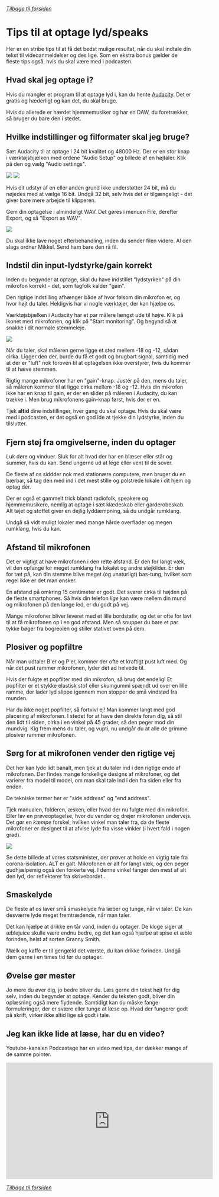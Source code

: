 *[Tilbage til forsiden](index.html)*

# Tips til at optage lyd/speaks
Her er en stribe tips til at få det bedst mulige resultat, når du skal indtale din tekst til videoanmeldelser og des lige. Som en ekstra bonus gælder de fleste tips også, hvis du skal være med i podcasten.

## Hvad skal jeg optage i?
Hvis du mangler et program til at optage lyd i, kan du hente [Audacity](https://www.audacityteam.org/download/). Det er gratis og hæderligt og kan det, du skal bruge. 

Hvis du allerede er hærdet hjemmemusiker og har en DAW, du foretrækker, så bruger du bare den i stedet.

## Hvilke indstillinger og filformater skal jeg bruge?
Sæt Audacity til at optage i 24 bit kvalitet og 48000 Hz. Der er en stor knap i værktøjsbjælken med ordene "Audio Setup" og billede af en højtaler. Klik på den og vælg "Audio settings".

![](./assets/audasettings1.png)
![](./assets/audasettings2.png)

Hvis dit udstyr af en eller anden grund ikke understøtter 24 bit, må du nøjedes med at vælge 16 bit. Undgå 32 bit, selv hvis det er tilgængeligt - det giver bare mere arbejde til klipperen.

Gem din optagelse i almindeligt WAV. Det gøres i menuen File, derefter Export, og så "Export as WAV".

![](./assets/audaexport.png)

Du skal ikke lave noget efterbehandling, inden du sender filen videre. Al den slags ordner Mikkel. Send ham bare den rå fil.

## Indstil din input-lydstyrke/gain korrekt
Inden du begynder at optage, skal du have indstillet "lydstyrken" på din mikrofon korrekt - det, som fagfolk kalder "gain".

Den rigtige indstilling afhænger både af hvor følsom din mikrofon er, og hvor højt du taler. Heldigvis har vi nogle værktøjer, der kan hjælpe os.

Værktøjsbjælken i Audacity har et par målere længst ude til højre. Klik på ikonet med mikrofonen, og klik på "Start monitoring". Og begynd så at snakke i dit normale stemmeleje.

![](./assets/audagain.png)

Når du taler, skal måleren gerne ligge et sted mellem -18 og -12, sådan cirka. Ligger den der, burde du få et godt og brugbart signal, samtidig med at der er "luft" nok foroven til at optagelsen ikke overstyrer, hvis du kommer til at hæve stemmen.

Rigtig mange mikrofoner har en "gain"-knap. Justér på den, mens du taler, så måleren kommer til at ligge cirka mellem -18 og -12. Hvis din mikrofon ikke har en knap til gain, er der en slider på måleren i Audacity, du kan trække i. Men brug mikrofonens gain-knap først, hvis der er en.

Tjek **altid** dine indstillinger, hver gang du skal optage. Hvis du skal være med i podcasten, er det også en god ide at tjekke din lydstyrke, inden du tilslutter.

## Fjern støj fra omgivelserne, inden du optager
Luk døre og vinduer. Sluk for alt hvad der har en blæser eller står og summer, hvis du kan. Send ungerne ud at lege eller vent til de sover.

De fleste af os siddder nok med stationære computere, men bruger du en bærbar, så tag den med ind i det mest stille og polstrede lokale i dit hjem og optag dér.

Der er også et gammelt trick blandt radiofolk, speakere og hjemmemusikere, nemlig at optage i sæt klædeskab eller garderobeskab. Alt tøjet og stoffet giver en dejlig lyddæmpning, så du undgår rumklang.

Undgå så vidt muligt lokaler med mange hårde overflader og megen rumklang, hvis du kan.

## Afstand til mikrofonen
Det er vigtigt at have mikrofonen i den rette afstand. Er den for langt væk, vil den opfange for meget rumklang fra lokalet og andre støjkilder. Er den for tæt på, kan din stemme blive meget (og unaturligt) bas-tung, hvilket som regel ikke er det man ønsker.

En afstand på omkring 15 centimeter er godt. Det svarer cirka til højden på de fleste smartphones. Så hvis din telefon *lige* kan være mellem din mund og mikrofonen på den lange led, er du godt på vej.

Mange mikrofoner bliver leveret med et lille bordstativ, og det er ofte for lavt til at få mikrofonen op i en god afstand. Men så snupper du bare et par tykke bøger fra bogreolen og stiller stativet oven på dem.

## Plosiver og popfiltre
Når man udtaler B'er og P'er, kommer der ofte et kraftigt pust luft med. Og når det pust rammer mikrofonen, lyder det ad helvede til.

Hvis der fulgte et popfilter med din mikrofon, så brug det endelig! Et popfilter er et stykke elastisk stof eller skumgummi spændt ud over en lille ramme, der lader lyd slippe igennem men stopper de små vindstød fra munden.

Har du ikke noget popfilter, så fortvivl ej! Man kommer langt med god placering af mikrofonen. I stedet for at have den direkte foran dig, så stil den lidt til siden, cirka i en vinkel på 45 grader, så den peger mod din mundvig. Kig frem mens du taler, og vupti, nu undgår du at alle de grimme plosiver rammer mikrofonen.

## Sørg for at mikrofonen vender den rigtige vej
Det her kan lyde lidt banalt, men tjek at du taler ind i den rigtige ende af mikrofonen. Der findes mange forskellige designs af mikrofoner, og det varierer fra model til model, om man skal tale ind i den fra siden eller fra enden.

De tekniske termer her er "side address" og "end address". 

Tjek manualen, folderen, æsken, eller hvad der nu fulgte med din mikrofon. Eller lav en prøveoptagelse, hvor du vender og drejer mikrofonen undervejs. Det gør en *kæmpe* forskel, hvilken vinkel man taler fra, da de fleste mikrofoner er designet til at afvise lyde fra visse vinkler (i hvert fald i nogen grad).

![](./assets/mettemikrofon.jpg)

Se dette billede af vores statsminister, der prøver at holde en vigtig tale fra corona-isolation. ALT er galt. Mikrofonen er alt for langt væk, og den peger gudhjælpemig også den forkerte vej. I denne vinkel fanger den mest af alt den lyd, der reflekterer fra skrivebordet...

## Smaskelyde
De fleste af os laver små smaskelyde fra læber og tunge, når vi taler. De kan desværre lyde meget fremtrædende, når man taler. 

Det kan hjælpe at drikke en tår vand, inden du optager. De kloge siger at æblejuice skulle være endnu bedre, og det kan også hjælpe at spise et æble forinden, helst af sorten Granny Smith.

Mælk og kaffe er til gengæld det værste, du kan drikke forinden. Undgå dem gerne i en times tid før du optager.

## Øvelse gør mester
Jo mere du øver dig, jo bedre bliver du. Læs gerne din tekst højt for dig selv, inden du begynder at optage. Kender du teksten godt, bliver din oplæsning også mere flydende. Samtidigt kan du måske fange formuleringer, der er svære eller tunge at læse op. Hvad der fungerer godt på skrift, virker ikke altid lige så godt i tale.

## Jeg kan ikke lide at læse, har du en video?
Youtube-kanalen Podcastage har en video med tips, der dækker mange af de samme pointer.

<iframe width="560" height="315" src="https://www.youtube.com/embed/Ty8YLqOmbV4?si=vN7sCEtpdNXpP5FE" title="YouTube video player" frameborder="0" allow="accelerometer; autoplay; clipboard-write; encrypted-media; gyroscope; picture-in-picture; web-share" allowfullscreen></iframe>

*[Tilbage til forsiden](index.html)*